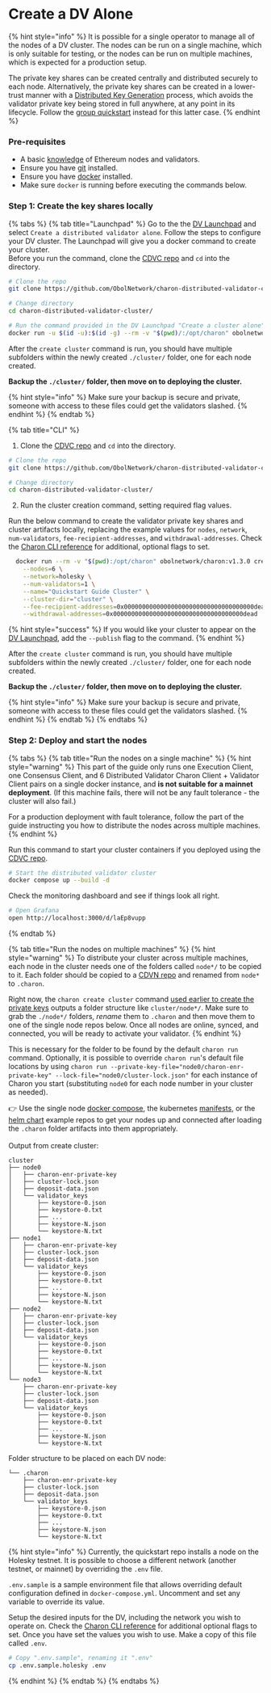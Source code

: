# Create a DV Alone

{% hint style="info" %}
It is possible for a single operator to manage all of the nodes of a DV cluster. The nodes can be run on a single machine, which is only suitable for testing, or the nodes can be run on multiple machines, which is expected for a production setup.

The private key shares can be created centrally and distributed securely to each node. Alternatively, the private key shares can be created in a lower-trust manner with a [Distributed Key Generation](https://docs.obol.org/learn/intro/key-concepts#distributed-validator-key-generation-ceremony) process, which avoids the validator private key being stored in full anywhere, at any point in its lifecycle. Follow the [group quickstart](https://docs.obol.org/run/start/quickstart_group) instead for this latter case.
{% endhint %}

### Pre-requisites[​](https://docs.obol.org/next/run/start/quickstart_alone#pre-requisites) <a href="#pre-requisites" id="pre-requisites"></a>

* A basic [knowledge](https://docs.ethstaker.cc/ethstaker-knowledge-base/) of Ethereum nodes and validators.
* Ensure you have [git](https://git-scm.com/downloads) installed.
* Ensure you have [docker](https://docs.docker.com/engine/install/) installed.
* Make sure `docker` is running before executing the commands below.

### Step 1: Create the key shares locally <a href="#step-1-create-the-key-shares-locally" id="step-1-create-the-key-shares-locally"></a>

{% tabs %}
{% tab title="Launchpad" %}
Go to the the [DV Launchpad](https://docs.obol.org/docs/dvl/intro#dv-launchpad-links) and select `Create a distributed validator alone`. Follow the steps to configure your DV cluster. The Launchpad will give you a docker command to create your cluster.\
Before you run the command, clone the [CDVC repo](https://github.com/ObolNetwork/charon-distributed-validator-cluster.git) and `cd` into the directory.

```sh
# Clone the repo
git clone https://github.com/ObolNetwork/charon-distributed-validator-cluster.git

# Change directory
cd charon-distributed-validator-cluster/

# Run the command provided in the DV Launchpad "Create a cluster alone" flow
docker run -u $(id -u):$(id -g) --rm -v "$(pwd)/:/opt/charon" obolnetwork/charon:v1.3.0 create cluster --definition-file=...

```

After the `create cluster` command is run, you should have multiple subfolders within the newly created `./cluster/` folder, one for each node created.

**Backup the `./cluster/` folder, then move on to deploying the cluster.**

{% hint style="info" %}
Make sure your backup is secure and private, someone with access to these files could get the validators slashed.
{% endhint %}
{% endtab %}

{% tab title="CLI" %}
1. Clone the [CDVC repo](https://github.com/ObolNetwork/charon-distributed-validator-cluster) and `cd` into the directory.

```sh
# Clone the repo
git clone https://github.com/ObolNetwork/charon-distributed-validator-cluster.git

# Change directory
cd charon-distributed-validator-cluster/
```

2. Run the cluster creation command, setting required flag values.

Run the below command to create the validator private key shares and cluster artifacts locally, replacing the example values for `nodes`, `network`, `num-validators`, `fee-recipient-addresses`, and `withdrawal-addresses`. Check the [Charon CLI reference](https://docs.obol.org/next/learn/charon/charon-cli-reference#create-a-full-cluster-locally) for additional, optional flags to set.

```sh
  docker run --rm -v "$(pwd):/opt/charon" obolnetwork/charon:v1.3.0 create cluster \
    --nodes=6 \
    --network=holesky \
    --num-validators=1 \
    --name="Quickstart Guide Cluster" \
    --cluster-dir="cluster" \
    --fee-recipient-addresses=0x000000000000000000000000000000000000dead \
    --withdrawal-addresses=0x000000000000000000000000000000000000dead
```

{% hint style="success" %}
If you would like your cluster to appear on the [DV Launchpad](https://docs.obol.org/next/learn/intro/launchpad), add the `--publish` flag to the command.
{% endhint %}

After the `create cluster` command is run, you should have multiple subfolders within the newly created `./cluster/` folder, one for each node created.

**Backup the `./cluster/` folder, then move on to deploying the cluster.**

{% hint style="info" %}
Make sure your backup is secure and private, someone with access to these files could get the validators slashed.
{% endhint %}
{% endtab %}
{% endtabs %}

### Step 2: Deploy and start the nodes <a href="#step-1-create-the-key-shares-locally" id="step-1-create-the-key-shares-locally"></a>

{% tabs %}
{% tab title="Run the nodes on a single machine" %}
{% hint style="warning" %}
This part of the guide only runs one Execution Client, one Consensus Client, and 6 Distributed Validator Charon Client + Validator Client pairs on a single docker instance, and **is not suitable for a mainnet deployment**. (If this machine fails, there will not be any fault tolerance - the cluster will also fail.)

For a production deployment with fault tolerance, follow the part of the guide instructing you how to distribute the nodes across multiple machines.
{% endhint %}

Run this command to start your cluster containers if you deployed using the [CDVC repo](https://github.com/ObolNetwork/charon-distributed-validator-cluster).

```sh
# Start the distributed validator cluster
docker compose up --build -d
```

Check the monitoring dashboard and see if things look all right.

```sh
# Open Grafana
open http://localhost:3000/d/laEp8vupp
```
{% endtab %}

{% tab title="Run the nodes on multiple machines" %}
{% hint style="warning" %}
To distribute your cluster across multiple machines, each node in the cluster needs one of the folders called `node*/` to be copied to it. Each folder should be copied to a [CDVN repo](https://github.com/ObolNetwork/charon-distributed-validator-node) and renamed from `node*` to `.charon`.

Right now, the `charon create cluster` command [used earlier to create the private keys](https://docs.obol.org/next/run/start/quickstart_alone#step-1-create-the-key-shares-locally) outputs a folder structure like `cluster/node*/`. Make sure to grab the `./node*/` folders, _rename_ them to `.charon` and then move them to one of the single node repos below. Once all nodes are online, synced, and connected, you will be ready to activate your validator.
{% endhint %}

This is necessary for the folder to be found by the default `charon run` command. Optionally, it is possible to override `charon run`'s default file locations by using `charon run --private-key-file="node0/charon-enr-private-key" --lock-file="node0/cluster-lock.json"` for each instance of Charon you start (substituting `node0` for each node number in your cluster as needed).

👉 Use the single node [docker compose](https://github.com/ObolNetwork/charon-distributed-validator-node), the kubernetes [manifests](https://github.com/ObolNetwork/charon-k8s-distributed-validator-node), or the [helm chart](https://github.com/ObolNetwork/helm-charts) example repos to get your nodes up and connected after loading the `.charon` folder artifacts into them appropriately.\
\
Output from create cluster:

```
cluster
├── node0
│   ├── charon-enr-private-key
│   ├── cluster-lock.json
│   ├── deposit-data.json
│   └── validator_keys
│       ├── keystore-0.json
│       ├── keystore-0.txt
│       ├── ...
│       ├── keystore-N.json
│       └── keystore-N.txt
├── node1
│   ├── charon-enr-private-key
│   ├── cluster-lock.json
│   ├── deposit-data.json
│   └── validator_keys
│       ├── keystore-0.json
│       ├── keystore-0.txt
│       ├── ...
│       ├── keystore-N.json
│       └── keystore-N.txt
├── node2
│   ├── charon-enr-private-key
│   ├── cluster-lock.json
│   ├── deposit-data.json
│   └── validator_keys
│       ├── keystore-0.json
│       ├── keystore-0.txt
│       ├── ...
│       ├── keystore-N.json
│       └── keystore-N.txt
└── node3
    ├── charon-enr-private-key
    ├── cluster-lock.json
    ├── deposit-data.json
    └── validator_keys
        ├── keystore-0.json
        ├── keystore-0.txt
        ├── ...
        ├── keystore-N.json
        └── keystore-N.txt

```

Folder structure to be placed on each DV node:

```
└── .charon
    ├── charon-enr-private-key
    ├── cluster-lock.json
    ├── deposit-data.json
    └── validator_keys
        ├── keystore-0.json
        ├── keystore-0.txt
        ├── ...
        ├── keystore-N.json
        └── keystore-N.txt
```

{% hint style="info" %}
Currently, the quickstart repo installs a node on the Holesky testnet. It is possible to choose a different network (another testnet, or mainnet) by overriding the `.env` file.

`.env.sample` is a sample environment file that allows overriding default configuration defined in `docker-compose.yml`. Uncomment and set any variable to override its value.

Setup the desired inputs for the DV, including the network you wish to operate on. Check the [Charon CLI reference](https://docs.obol.org/next/learn/charon/charon-cli-reference) for additional optional flags to set. Once you have set the values you wish to use. Make a copy of this file called `.env`.

```sh
# Copy ".env.sample", renaming it ".env"
cp .env.sample.holesky .env
```
{% endhint %}
{% endtab %}
{% endtabs %}















